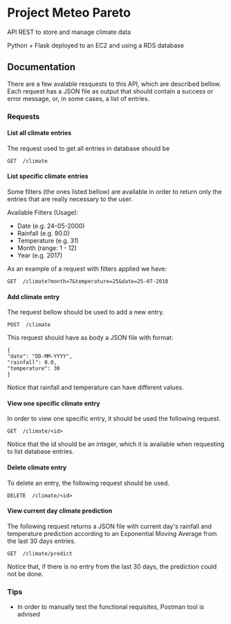 # Project Meteo Pareto

API REST to store and manage climate data 

Python + Flask deployed to an EC2 and using a RDS database

## Documentation

There are a few avalable resquests to this API, which are described bellow. 
Each request has a JSON file as output that should contain a success 
or error message, or, in some cases, a list of entries.

### Requests

#### List all climate entries

The request used to get all entries in database should be

    GET  /climate 

#### List specific climate entries

Some filters (the ones listed bellow) are available in order to return only the entries
that are really necessary to the user.

Available Filters (Usage):
- Date (e.g. 24-05-2000)
- Rainfall (e.g. 90.0)
- Temperature (e.g. 31)
- Month (range: 1 - 12)
- Year (e.g. 2017)

As an example of a request with filters applied we have:

    GET  /climate?month=7&temperature=25&date=25-07-2018

#### Add climate entry

The request bellow should be used to add a new entry. 

    POST  /climate
    
This request should have as body a JSON file with format:

    {
	"date": "DD-MM-YYYY",
	"rainfall": 0.0,
	"temperature": 30
    }

Notice that rainfall and temperature can have different values.

#### View one specific climate entry

In order to view one specific entry, it should be used the following request.

    GET  /climate/<id>
  
Notice that the id should be an integer, which it is available when requesting 
to list database entries.

#### Delete climate entry

To delete an entry, the following request should be used.

    DELETE  /climate/<id>
  
#### View current day climate prediction

The following request returns a JSON file with current day's rainfall and temperature 
prediction according to an Exponential Moving Average from the last 30 days entries.

    GET  /climate/predict

Notice that, if there is no entry from the last 30 days, the prediction could not be done.

### Tips

- In order to manually test the functional requisites, Postman tool is advised
